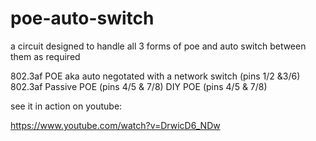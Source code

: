 # poe-auto-switch
a circuit designed to handle all 3 forms of poe and auto switch between them as required

802.3af POE aka auto negotated with a network switch (pins 1/2 &3/6) 
802.3af Passive POE (pins 4/5 & 7/8)
DIY POE (pins 4/5 & 7/8)

see it in action on youtube: 

https://www.youtube.com/watch?v=DrwicD6_NDw
